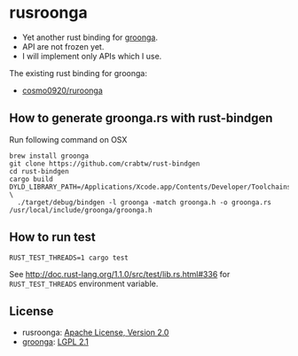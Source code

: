 rusroonga
=========

* Yet another rust binding for [groonga](https://github.com/groonga/groonga).
* API are not frozen yet.
* I will implement only APIs which I use.

The existing rust binding for groonga:

* [cosmo0920/ruroonga](https://github.com/cosmo0920/ruroonga)


## How to generate groonga.rs with rust-bindgen

Run following command on OSX

```
brew install groonga
git clone https://github.com/crabtw/rust-bindgen
cd rust-bindgen
cargo build
DYLD_LIBRARY_PATH=/Applications/Xcode.app/Contents/Developer/Toolchains/XcodeDefault.xctoolchain/usr/lib \
  ./target/debug/bindgen -l groonga -match groonga.h -o groonga.rs /usr/local/include/groonga/groonga.h
```

## How to run test

```
RUST_TEST_THREADS=1 cargo test
```

See http://doc.rust-lang.org/1.1.0/src/test/lib.rs.html#336 for `RUST_TEST_THREADS` environment variable.

## License

* rusroonga: [Apache License, Version 2.0](http://www.apache.org/licenses/LICENSE-2.0)
* [groonga](https://github.com/groonga/groonga): [LGPL 2.1](https://github.com/groonga/groonga/blob/master/COPYING)
